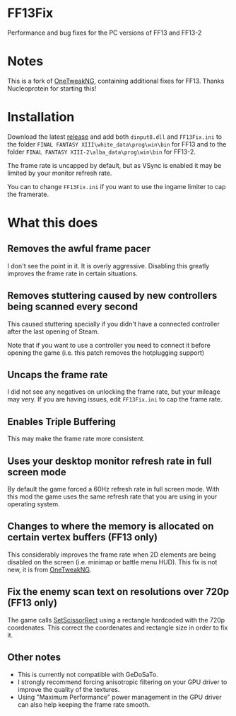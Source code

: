 # FF13Fix
Performance and bug fixes for the PC versions of FF13 and FF13-2

# Notes
This is a fork of [OneTweakNG](https://github.com/Nucleoprotein/OneTweakNG), containing additional fixes for FF13.
Thanks Nucleoprotein for starting this!

# Installation
Download the latest [release](https://github.com/rebtd7/FF13Fix/releases) and add both ```dinput8.dll``` and ```FF13Fix.ini``` to the folder ```FINAL FANTASY XIII\white_data\prog\win\bin``` for FF13 and to the folder ```FINAL FANTASY XIII-2\alba_data\prog\win\bin``` for FF13-2.

The frame rate is uncapped by default, but as VSync is enabled it may be limited by your monitor refresh rate.

You can to change ```FF13Fix.ini``` if you want to use the ingame limiter to cap the framerate.

# What this does

## Removes the awful frame pacer
I don't see the point in it. It is overly aggressive. Disabling this greatly improves the frame rate in certain situations.

## Removes stuttering caused by new controllers being scanned every second
This caused stuttering specially if you didn't have a connected controller after the last opening of Steam.

Note that if you want to use a controller you need to connect it before opening the game (i.e. this patch removes the hotplugging support)

## Uncaps the frame rate
I did not see any negatives on unlocking the frame rate, but your mileage may very. If you are having issues, edit ```FF13Fix.ini``` to cap the frame rate.

## Enables Triple Buffering
This may make the frame rate more consistent.

## Uses your desktop monitor refresh rate in full screen mode
By default the game forced a 60Hz refresh rate in full screen mode. With this mod the game uses the same refresh rate that you are using in your operating system.

## Changes to where the memory is allocated on certain vertex buffers (FF13 only)
This considerably improves the frame rate when 2D elements are being disabled on the screen (i.e. minimap or battle menu HUD). This fix is not new, it is from [OneTweakNG](https://github.com/Nucleoprotein/OneTweakNG).

## Fix the enemy scan text on resolutions over 720p (FF13 only)
The game calls [SetScissorRect](https://docs.microsoft.com/en-us/windows/win32/api/d3d9helper/nf-d3d9helper-idirect3ddevice9-setscissorrect) using a rectangle hardcoded with the 720p coordenates. This correct the coordenates and rectangle size in order to fix it.

## Other notes
* This is currently not compatible with GeDoSaTo. 
* I strongly recommend forcing anisotropic filtering on your GPU driver to improve the quality of the textures.
* Using "Maximum Performance" power management in the GPU driver can also help keeping the frame rate smooth. 

